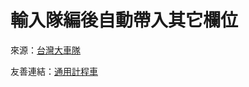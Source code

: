 # 輸入隊編後自動帶入其它欄位

來源：[台灣大車隊](https://www.taiwantaxi.com.tw/)

友善連結：[通用計程車](https://itaxi.iot.gov.tw/Tms/)
